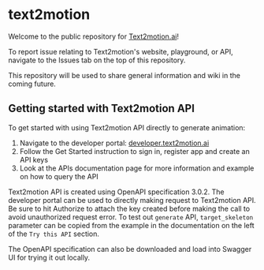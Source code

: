 # text2motion

Welcome to the public repository for [Text2motion.ai](https://www.text2motion.ai/)!

To report issue relating to Text2motion's website, playground, or API, navigate to the Issues tab on the top of this repository.

This repository will be used to share general information and wiki in the coming future.

## Getting started with Text2motion API

To get started with using Text2motion API directly to generate animation: 
1. Navigate to the developer portal: [developer.text2motion.ai](https://developer.text2motion.ai/)
2. Follow the Get Started instruction to sign in, register app and create an API keys
3. Look at the APIs documentation page for more information and example on how to query the API

Text2motion API is created using OpenAPI specification 3.0.2. The developer portal can be used to directly making request to Text2motion API. Be sure to hit Authorize to attach the key created before making the call to avoid unauthorized request error. To test out `generate` API, `target_skeleton` parameter can be copied from the example in the documentation on the left of the `Try this API` section.

The OpenAPI specification can also be downloaded and load into Swagger UI for trying it out locally.